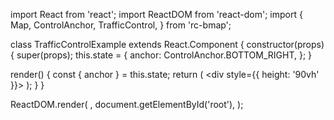 import React from 'react';
import ReactDOM from 'react-dom';
import {
  Map,
  ControlAnchor,
  TrafficControl,
} from 'rc-bmap';

class TrafficControlExample extends React.Component {
  constructor(props) {
    super(props);
    this.state = {
      anchor: ControlAnchor.BOTTOM_RIGHT,
    };
  }

  render() {
    const { anchor } = this.state;
    return (
      <div style={{ height: '90vh' }}>
        <Map
          ak="dbLUj1nQTvDvKXkov5fhnH5HIE88RUEO"
          scrollWheelZoom
        >
          <TrafficControl anchor={anchor} />
        </Map>
      </div>
    );
  }
}

ReactDOM.render(
  <TrafficControlExample />,
  document.getElementById('root'),
);
